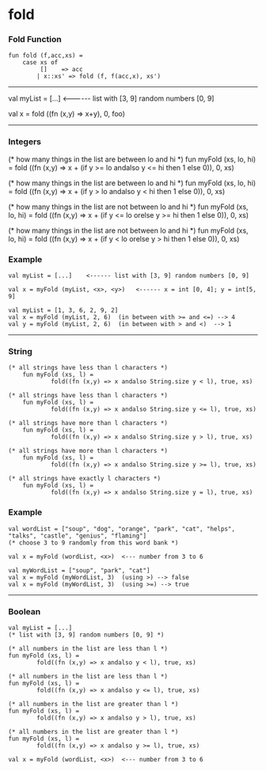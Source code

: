 # fold

### Fold Function
    fun fold (f,acc,xs) =
        case xs of
             []    => acc
            | x::xs' => fold (f, f(acc,x), xs')

---
val myList = [...]    <------ list with [3, 9] random numbers [0, 9]

val x = fold ((fn (x,y) => x+y), 0, foo)

---
### Integers

(* how many things in the list are between lo and hi *)
    fun myFold (xs, lo, hi) =
            fold ((fn (x,y) => x + (if y >= lo andalso y <= hi then 1 else 0)), 0, xs)

(* how many things in the list are between lo and hi *)
    fun myFold (xs, lo, hi) =
            fold ((fn (x,y) => x + (if y > lo andalso y < hi then 1 else 0)), 0, xs)

(* how many things in the list are not between lo and hi *)
    fun myFold (xs, lo, hi) =
            fold ((fn (x,y) => x + (if y <= lo orelse y >= hi then 1 else 0)), 0, xs)

(* how many things in the list are not between lo and hi *)
        fun myFold (xs, lo, hi) =
                fold ((fn (x,y) => x + (if y < lo orelse y > hi then 1 else 0)), 0, xs)

### Example
    val myList = [...]    <------ list with [3, 9] random numbers [0, 9]

    val x = myFold (myList, <x>, <y>)   <------ x = int [0, 4]; y = int[5, 9]

    val myList = [1, 3, 6, 2, 9, 2]
    val x = myFold (myList, 2, 6)  (in between with >= and <=) --> 4
    val y = myFold (myList, 2, 6)  (in between with > and <)  --> 1

---
### String

    (* all strings have less than l characters *)
        fun myFold (xs, l) =
                fold((fn (x,y) => x andalso String.size y < l), true, xs)

    (* all strings have less than l characters *)
        fun myFold (xs, l) =
                fold((fn (x,y) => x andalso String.size y <= l), true, xs)

    (* all strings have more than l characters *)
        fun myFold (xs, l) =
                fold((fn (x,y) => x andalso String.size y > l), true, xs)

    (* all strings have more than l characters *)
        fun myFold (xs, l) =
                fold((fn (x,y) => x andalso String.size y >= l), true, xs)

    (* all strings have exactly l characters *)
        fun myFold (xs, l) =
                fold((fn (x,y) => x andalso String.size y = l), true, xs)

### Example
    val wordList = ["soup", "dog", "orange", "park", "cat", "helps", "talks", "castle", "genius", "flaming"]  
    (* choose 3 to 9 randomly from this word bank *)

    val x = myFold (wordList, <x>)  <--- number from 3 to 6

    val myWordList = ["soup", "park", "cat"]
    val x = myFold (myWordList, 3)  (using >) --> false
    val x = myFold (myWordList, 3)  (using >=) --> true
---
### Boolean

    val myList = [...]    
    (* list with [3, 9] random numbers [0, 9] *)

    (* all numbers in the list are less than l *)
    fun myFold (xs, l) =
            fold((fn (x,y) => x andalso y < l), true, xs)

    (* all numbers in the list are less than l *)
    fun myFold (xs, l) =
            fold((fn (x,y) => x andalso y <= l), true, xs)

    (* all numbers in the list are greater than l *)
    fun myFold (xs, l) =
            fold((fn (x,y) => x andalso y > l), true, xs)

    (* all numbers in the list are greater than l *)
    fun myFold (xs, l) =
            fold((fn (x,y) => x andalso y >= l), true, xs)

    val x = myFold (wordList, <x>)  <--- number from 3 to 6
